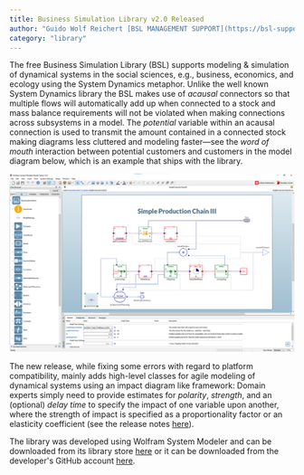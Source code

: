 ```yaml
---
title: Business Simulation Library v2.0 Released
author: "Guido Wolf Reichert [BSL MANAGEMENT SUPPORT](https://bsl-support.de/) & Ankit Naik [Wolfram](https://www.wolfram.com/system-modeler/)"
category: "library"
---
```

The free Business Simulation Library (BSL) supports modeling & simulation of dynamical systems in the social sciences, e.g., business, economics, and ecology using the System Dynamics metaphor. Unlike the well known System Dynamics library the BSL makes use of *acausal* connectors so that multiple flows will automatically add up when connected to a stock and mass balance requirements will not be violated when making connections across subsystems in a model. The *potential* variable within an acausal connection is used to transmit the amount contained in a connected stock making diagrams less cluttered and modeling faster&mdash;see the *word of mouth* interaction between potential customers and customers in the model diagram below, which is an example that ships with the library.

![Alt text](BSL-production-chain.png 'production chain')

The new release, while fixing some errors with regard to platform compatibility, mainly adds high-level classes for agile modeling of dynamical systems using an impact diagram like framework: Domain experts simply need to provide estimates for *polarity*, *strength*, and an (optional) *delay time* to specify the impact of one variable upon another, where the strength of impact is specified as a proportionality factor or an  elasticity coefficient (see the release notes [here](https://bsl-support.de/BusinessSimulation/BusinessSimulation.UsersGuide.ReleaseNotes.Version_2_0_0.html)).

The library was developed using Wolfram System Modeler and can be downloaded from its library store [here](https://www.wolfram.com/system-modeler/libraries/business-simulation/) or it can be downloaded from the developer's GitHub account [here](https://github.com/bslMS/BusinessSimulation).
